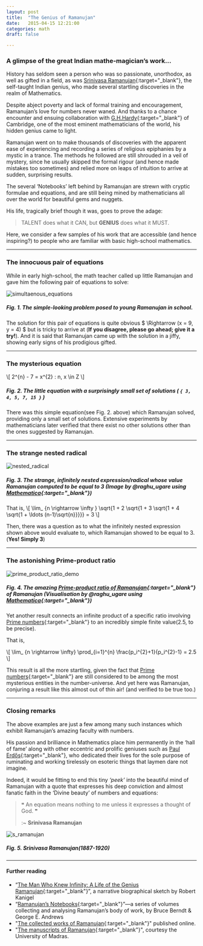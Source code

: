 ```yaml
---
layout: post
title:  "The Genius of Ramanujan"
date:   2015-04-15 12:21:00
categories: math
draft: false

---
```


### A glimpse of the great Indian mathe-magician’s work...

History has seldom seen a person who was so passionate, unorthodox, as well as gifted in a field, as was [Srinivasa Ramanujan][link_Ramanujan]{:target="_blank"}, the self-taught Indian genius, who made several startling discoveries in the realm of Mathematics.

Despite abject poverty and lack of formal training and encouragement, Ramanujan’s love for numbers never waned. And thanks to a chance encounter and ensuing collaboration with [G.H.Hardy][link_G_H_Hardy]{:target="_blank"} of Cambridge, one of the most eminent mathematicians of the world, his hidden genius came to light.

Ramanujan went on to make thousands of discoveries with the apparent ease of experiencing and recording a series of religious epiphanies by a mystic in a trance. The methods he followed are still shrouded in a veil of mystery, since he usually skipped the formal rigour (and hence made mistakes too sometimes) and relied more on leaps of intuition to arrive at sudden, surprising results.

The several ‘Notebooks’ left behind by Ramanujan are strewn with cryptic formulae and equations, and are still being mined by mathematicians all over the world for beautiful gems and nuggets.

His life, tragically brief though it was, goes to prove the adage:

> TALENT does what it CAN, but **GENIUS** does what it MUST.

Here, we consider a few samples of his work that are accessible (and hence inspiring?) to people who are familiar with basic high-school mathematics.

---

### The innocuous pair of equations

While in early high-school, the math teacher called up little Ramanujan and gave him the following pair of equations to solve:

![simultaenous_equations]({{site.url}}/assets/images/ramanujan/simultaneous_equations.jpg)

##### **Fig. 1.** The simple-looking problem posed to young Ramanujan in school.

The solution for this pair of equations is quite obvious \$ \Rightarrow (x = 9, y = 4) \$  but is tricky to arrive at (**If you disagree, please go ahead; give it a try!**). And it is said that Ramanujan came up with the solution in a jiffy, showing early signs of his prodigious gifted.

---

### The mysterious equation

\\[ 2^{n} - 7 = x^{2} :  n, x \in Z  \\]

##### **Fig. 2.** The little equation with a surprisingly small set of solutions ( `{ 3, 4, 5, 7, 15 }` )

There was this simple equation(see Fig. 2. above) which Ramanujan solved, providing only a small set of solutions. Extensive experiments by mathematicians later verified that there exist no other solutions other than the ones suggested by Ramanujan.

---

### The strange nested radical

![nested_radical]({{site.url}}/assets/images/ramanujan/nested_radical.png)

##### **Fig. 3.** The strange, infinitely nested expression/radical whose value Ramanujan computed to be equal to 3 (Image by @raghu_ugare using [Mathematica][link_Mathematica]{:target="_blank"})

That is,
\\[ \lim_ {n \rightarrow \infty } \sqrt{1 + 2 \sqrt{1 + 3 \sqrt{1 + 4 \sqrt{1 + \ldots  (n-1)\sqrt{n}}}}} = 3 \\]

Then, there was a question as to what the infinitely nested expression shown above would evaluate to, which Ramanujan showed to be equal to 3. (**Yes! Simply 3**)

---

### The astonishing Prime-product ratio

![prime_product_ratio_demo]({{site.url}}/assets/images/ramanujan/prime_product_ratio.png)

##### **Fig. 4.** The amazing [Prime-product ratio of Ramanujan][link_prime_product_ratio_demo]{:target="_blank"} of Ramanujan (Visualisation by @raghu_ugare using [Mathematica][link_Mathematica]{:target="_blank"})

Yet another result connects an infinite product of a specific ratio involving [Prime numbers][link_Primes]{:target="_blank"} to an incredibly simple finite value(2.5, to be precise).

That is,

\\[ \lim_ {n \rightarrow \infty} \prod_{i=1}^{n} \frac{p_i^{2}+1}{p_i^{2}-1} = 2.5 \\]

This result is all the more startling, given the fact that [Prime numbers][link_Primes]{:target="_blank"} are still considered to be among the most mysterious entities in the number-universe. And yet here was Ramanujan, conjuring a result like this almost out of thin air! (and verified to be true too.)

---

### Closing remarks

The above examples are just a few among many such instances which exhibit Ramanujan’s amazing faculty with numbers.

His passion and brilliance in Mathematics place him permanently in the ‘hall of fame’ along with other eccentric and prolific geniuses such as [Paul Erdős][link_Paul_Erdős]{:target="_blank"}, who dedicated their lives for the sole purpose of ruminating and working tirelessly on esoteric things that laymen dare not imagine.

Indeed, it would be fitting to end this tiny _‘peek’_ into the beautiful mind of Ramanujan with a quote that expresses his deep conviction and almost fanatic faith in the ‘Divine beauty’ of numbers and equations:

>  &#10077; An equation means nothing to me unless it expresses a thought of God.  &#10078;
>
> :~ **Srinivasa Ramanujan**

![s_ramanujan]({{site.url}}/assets/images/ramanujan/s_ramanujan.jpg)

##### **Fig. 5.** Srinivasa Ramanujan(1887-1920)

---

#### Further reading

+ “[The Man Who Knew Infinity: A Life of the Genius Ramanujan][link_the_man_who_knew_infinity]{:target="_blank"}”, a narrative biographical sketch by Robert Kanigel
+ “[Ramanujan’s Notebooks][link_Ramanujan_s_Notebooks]{:target="_blank"}”—a series of volumes collecting and analysing Ramanujan’s body of work, by Bruce Berndt & George E. Andrews
+ "[The collected works of Ramanujan][link_collected_works_of_Ramanujan]{:target="_blank"}" published online.
+ "[The manuscripts of Ramanujan][link_manuscripts_of_Ramanujan]{:target="_blank"}", courtesy the University of Madras.


[link_Primes]: http://en.wikipedia.org/wiki/Prime_number
[link_Mathematica]: http://www.wolfram.com/mathematica/
[link_G_H_Hardy]: http://en.wikipedia.org/wiki/G._H._Hardy
[link_Ramanujan]: http://en.wikipedia.org/wiki/Srinivasa_Ramanujan
[link_Paul_Erdős]: http://en.wikipedia.org/wiki/Paul_Erd%C5%91s
[link_prime_product_ratio_demo]: http://demonstrations.wolfram.com/ThePrimeProductRatioOfRamanujan/
[link_the_man_who_knew_infinity]: http://amzn.to/1kvSR7f
[link_Ramanujan_s_Notebooks]: http://amzn.to/1gvxBZz
[link_collected_works_of_Ramanujan]: http://ramanujan.sirinudi.org/
[link_manuscripts_of_Ramanujan]: http://www.math.tifr.res.in/~publ/ramanujan.html
